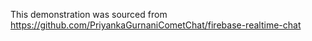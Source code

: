 This demonstration was sourced from https://github.com/PriyankaGurnaniCometChat/firebase-realtime-chat 